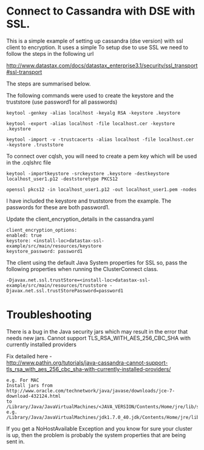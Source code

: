 Connect to Cassandra with DSE with SSL.
========================================================

This is a simple example of setting up cassandra (dse version) with ssl client to encryption. It uses a simple 
To setup dse to use SSL we need to follow the steps in the following url

http://www.datastax.com/docs/datastax_enterprise3.1/security/ssl_transport#ssl-transport

The steps are summarised below.

The following commands were used to create the keystore and the truststore (use password1 for all passwords)

    keytool -genkey -alias localhost -keyalg RSA -keystore .keystore

    keytool -export -alias localhost -file localhost.cer -keystore .keystore

    keytool -import -v -trustcacerts -alias localhost -file localhost.cer -keystore .truststore

To connect over cqlsh, you will need to create a pem key which will be used in the .cqlshrc file

    keytool -importkeystore -srckeystore .keystore -destkeystore localhost_user1.p12 -deststoretype PKCS12
    
    openssl pkcs12 -in localhost_user1.p12 -out localhost_user1.pem -nodes

I have included the keystore and truststore from the example. The passwords for these are both password1.

Update the client_encryption_details in the cassandra.yaml 

    client_encryption_options:
    enabled: true
    keystore: <install-loc>datastax-ssl-example/src/main/resources/keystore
    keystore_password: password1

The client using the default Java System properties for SSL so, pass the following properties 
when running the ClusterConnect class. 
    
    -Djavax.net.ssl.trustStore=<install-loc>datastax-ssl-example/src/main/resources/truststore -Djavax.net.ssl.trustStorePassword=password1

Troubleshooting
================

There is a bug in the Java security jars which may result in the error that needs new jars.
Cannot support TLS_RSA_WITH_AES_256_CBC_SHA with currently installed providers

Fix detailed here -  
http://www.pathin.org/tutorials/java-cassandra-cannot-support-tls_rsa_with_aes_256_cbc_sha-with-currently-installed-providers/

    e.g. For MAC
    Install jars from
    http://www.oracle.com/technetwork/java/javase/downloads/jce-7-download-432124.html
    to 
    /Library/Java/JavaVirtualMachines/<JAVA_VERSION/Contents/Home/jre/lib/security
    e.g.
    /Library/Java/JavaVirtualMachines/jdk1.7.0_40.jdk/Contents/Home/jre/lib/security

If you get a NoHostAvailable Exception and you know for sure your cluster is up, 
then the problem is probably the system properties that are being sent in.

